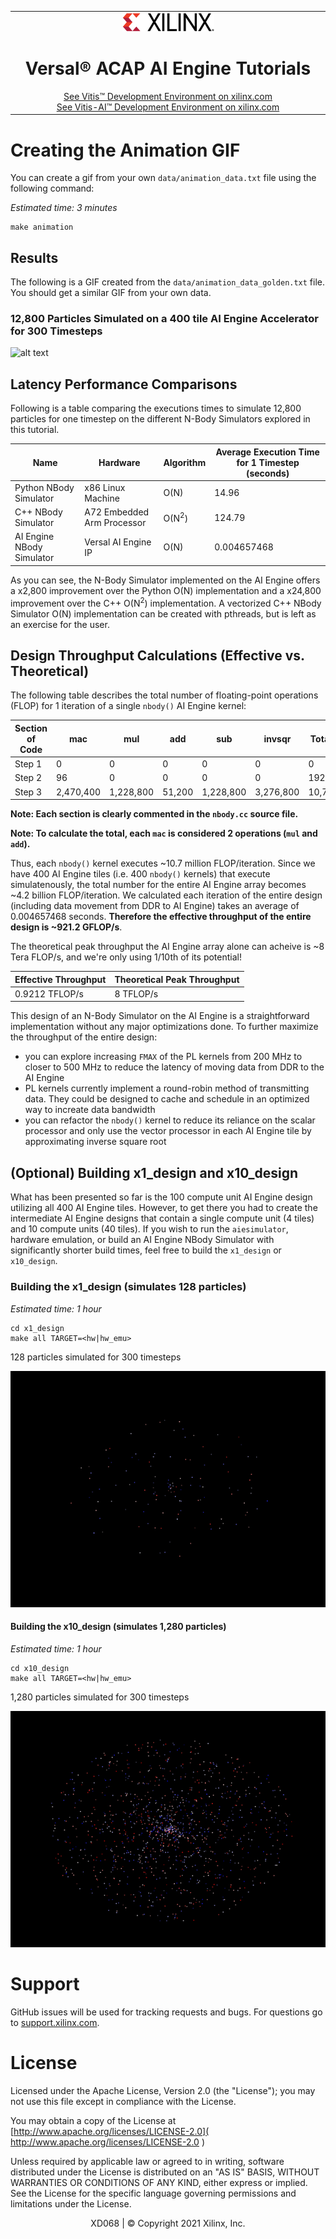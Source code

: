 ﻿<table class="sphinxhide" width="100%">
 <tr width="100%">
    <td align="center"><img src="https://raw.githubusercontent.com/Xilinx/Image-Collateral/main/xilinx-logo.png" width="30%"/><h1>Versal® ACAP AI Engine Tutorials</h1>
    <a href="https://www.xilinx.com/products/design-tools/vitis.html">See Vitis™ Development Environment on xilinx.com</br></a>
    <a href="https://www.xilinx.com/products/design-tools/vitis/vitis-ai.html">See Vitis-AI™ Development Environment on xilinx.com</a>
    </td>
 </tr>
</table>

# Creating the Animation GIF

You can create a gif from your own `data/animation_data.txt` file using the following command:

*Estimated time: 3 minutes*

```
make animation
```

## Results

The following is a GIF created from the `data/animation_data_golden.txt` file. You should get a similar GIF from your own data.

### 12,800 Particles Simulated on a 400 tile AI Engine Accelerator for 300 Timesteps

![alt text](images/animation.gif)


## Latency Performance Comparisons

Following is a table comparing the executions times to simulate 12,800 particles for one timestep on the different N-Body Simulators explored in this tutorial.  

|Name|Hardware|Algorithm|Average Execution Time for 1 Timestep (seconds)|
|---|---|--|---|
|Python NBody Simulator|x86 Linux Machine|O(N)|14.96|
|C++ NBody Simulator|A72 Embedded Arm Processor|O(N<sup>2</sup>)|124.79|
|AI Engine NBody Simulator|Versal AI Engine IP|O(N)|0.004657468|

As you can see, the N-Body Simulator implemented on the AI Engine offers a x2,800 improvement over the Python O(N) implementation and a x24,800 improvement over the C++ O(N<sup>2</sup>) implementation. A vectorized C++ NBody Simulator O(N) implementation can be created with pthreads, but is left as an exercise for the user.

## Design Throughput Calculations (Effective vs. Theoretical)

The following table describes the total number of floating-point operations (FLOP) for 1 iteration of a single `nbody()` AI Engine kernel:

|Section of Code|mac|mul|add|sub|invsqr|Total FLOP|
|--|--|--|--|--|--|--|
|Step 1|0|0|0|0|0|0|
|Step 2|96|0|0|0|0|192|
|Step 3|2,470,400|1,228,800|51,200|1,228,800|3,276,800|10,726,400|

**Note: Each section is clearly commented in the `nbody.cc` source file.**

**Note: To calculate the total, each `mac` is considered 2 operations (`mul` and `add`).**

Thus, each `nbody()` kernel executes ~10.7 million FLOP/iteration. Since we have 400 AI Engine tiles (i.e. 400 `nbody()` kernels) that execute simulatenously, the total number for the entire AI Engine array becomes ~4.2 billion FLOP/iteration. We calculated each iteration of the entire design (including data movement from DDR to AI Engine) takes an average of 0.004657468 seconds. **Therefore the effective throughput of the entire design is ~921.2 GFLOP/s**.  

The theoretical peak throughput the AI Engine array alone can acheive is ~8 Tera FLOP/s, and we're only using 1/10th of its potential!

|Effective Throughput|Theoretical Peak Throughput|
|--|--|
|0.9212 TFLOP/s|8 TFLOP/s|

This design of an N-Body Simulator on the AI Engine is a straightforward implementation without any major optimizations done. To further maximize the throughput of the entire design:

* you can explore increasing `FMAX` of the PL kernels from 200 MHz to closer to 500 MHz to reduce the latency of moving data from DDR to the AI Engine
* PL kernels currently implement a round-robin method of transmitting data. They could be designed to cache and schedule in an optimized way to increate data bandwidth
* you can refactor the `nbody()` kernel to reduce its reliance on the scalar processor and only use the vector processor in each AI Engine tile by approximating inverse square root

## (Optional) Building x1_design and x10_design

What has been presented so far is the 100 compute unit AI Engine design utilizing all 400 AI Engine tiles. However, to get there you had to create the intermediate AI Engine designs that contain a single compute unit (4 tiles) and 10 compute units (40 tiles). If you wish to run the `aiesimulator`, hardware emulation, or build an AI Engine NBody Simulator with significantly shorter build times, feel free to build the `x1_design` or `x10_design`.

### Building the x1_design (simulates 128 particles)

*Estimated time: 1 hour*

```
cd x1_design
make all TARGET=<hw|hw_emu>
```

128 particles simulated for 300 timesteps

![alt text](../x1_design/results/images/animation.gif)

#### Building the x10_design (simulates 1,280 particles)

*Estimated time: 1 hour*

```
cd x10_design
make all TARGET=<hw|hw_emu>
```

1,280 particles simulated for 300 timesteps

![alt text](../x10_design/results/images/animation.gif)


# Support

GitHub issues will be used for tracking requests and bugs. For questions go to [support.xilinx.com](http://support.xilinx.com/).

# License

Licensed under the Apache License, Version 2.0 (the "License"); you may not use this file except in compliance with the License.

You may obtain a copy of the License at [http://www.apache.org/licenses/LICENSE-2.0]( http://www.apache.org/licenses/LICENSE-2.0 )


Unless required by applicable law or agreed to in writing, software distributed under the License is distributed on an "AS IS" BASIS, WITHOUT WARRANTIES OR CONDITIONS OF ANY KIND, either express or implied. See the License for the specific language governing permissions and limitations under the License.

<p align="center"> XD068 | &copy; Copyright 2021 Xilinx, Inc.</p>
